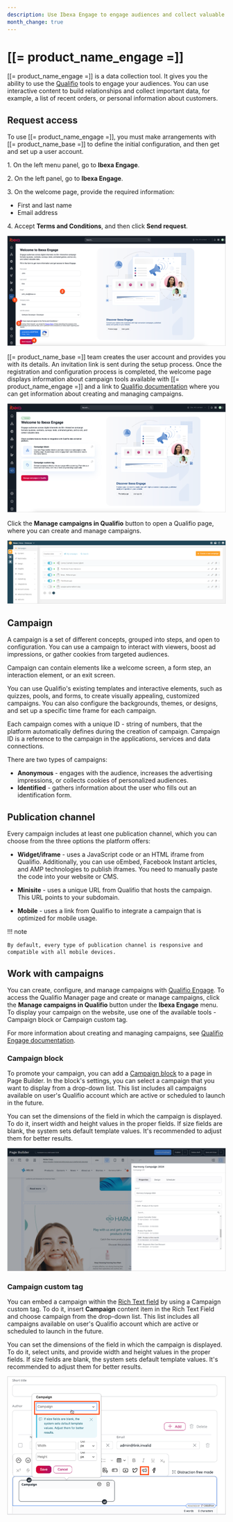 ```yaml
---
description: Use Ibexa Engage to engage audiences and collect valuable data.
month_change: true
---
```


# [[= product_name_engage =]]

[[= product_name_engage =]] is a data collection tool.
It gives you the ability to use the [Qualifio](https://qualifio.com/) tools to engage your audiences.
You can use interactive content to build relationships and collect important data, for example, a list of recent orders, or personal information about customers.

## Request access

To use [[= product_name_engage =]], you must make arrangements with [[= product_name_base =]] to define the initial configuration, and then get and set up a user account.

1\. On the left menu panel, go to **Ibexa Engage**.

2\. On the left panel, go to **Ibexa Engage**.

3\. On the welcome page, provide the required information:

- First and last name
- Email address

4\. Accept **Terms and Conditions**, and then click **Send request**.

![Welcome page - form](img/welcome_page_form.png "Welcome page - form")

[[= product_name_base =]] team creates the user account and provides you with its details.
An invitation link is sent during the setup process.
Once the registration and configuration process is completed, the welcome page displays information about campaign tools available with [[= product_name_engage =]] and a link to [Qualifio documentation](https://support.qualifio.com/hc/en-us/categories/202280638-Campaigns) where you can get information about creating and managing campaigns.

![Welcome page - active account](img/welcome_page_activated.png "Welcome page - active account")

Click the **Manage campaigns in Qualifio** button to open a Qualifio page, where you can create and manage campaigns.

![Qualifio Manager](img/qualifio_manager.png "Qualifio Manager - campaign list")

## Campaign

A campaign is a set of different concepts, grouped into steps, and open to configuration.
You can use a campaign to interact with viewers, boost ad impressions, or gather cookies from targeted audiences.

Campaign can contain elements like a welcome screen, a form step, an interaction element, or an exit screen.

You can use Qualifio's existing templates and interactive elements, such as quizzes, pools, and forms, to create visually appealing, customized campaigns.
You can also configure the backgrounds, themes, or designs, and set up a specific time frame for each campaign.

Each campaign comes with a unique ID - string of numbers, that the platform automatically defines during the creation of campaign. Campaign ID is a reference to the campaign in the applications, services and data connections.

There are two types of campaigns:

- **Anonymous** - engages with the audience, increases the advertising impressions, or collects cookies of personalized audiences.
- **Identified** - gathers information about the user who fills out an identification form.

## Publication channel

Every campaign includes at least one publication channel, which you can choose from the three options the platform offers:

- **Widget/iframe** - uses a JavaScript code or an HTML iframe from Qualifio. Additionally, you can use oEmbed, Facebook Instant articles, and AMP technologies to publish iframes. You need to manually paste the code into your website or CMS.

- **Minisite** - uses a unique URL from Qualifio that hosts the campaign. This URL points to your subdomain.

- **Mobile** - uses a link from Qualifio to integrate a campaign that is optimized for mobile usage.

!!! note

    By default, every type of publication channel is responsive and compatible with all mobile devices.

## Work with campaigns

You can create, configure, and manage campaigns with [Qualifio Engage](https://developers.qualifio.com/docs/engage/).
To access the Qualifio Manager page and create or manage campaigns, click the **Manage campaigns in Qualifio** button under the **Ibexa Engage** menu.
To display your campaign on the website, use one of the available tools - Campaign block or Campaign custom tag.

For more information about creating and managing campaigns, see [Qualifio Engage documentation](https://support.qualifio.com/hc/en-us/categories/202280638-Qualifio-Engage).

### Campaign block

To promote your campaign, you can add a [Campaign block](../content_management/block_reference.md#campaign-block) to a page in Page Builder.
In the block's settings, you can select a campaign that you want to display from a drop-down list.
This list includes all campaigns available on user's Qualifio account which are active or scheduled to launch in the future.

You can set the dimensions of the field in which the campaign is displayed. To do it, insert width and height values in the proper fields.
If size fields are blank, the system sets default template values. It's recommended to adjust them for better results.

![Campaign block](img/campaign_block.png "Campaign block")

### Campaign custom tag

You can embed a campaign within the [Rich Text field](../content_management/create_edit_content_items.md#edit-rich-text-fields) by using a Campaign custom tag.
To do it, insert **Campaign** content item in the Rich Text Field and choose campaign from the drop-down list.
This list includes all campaigns available on user's Qualifio account which are active or scheduled to launch in the future.

You can set the dimensions of the field in which the campaign is displayed. To do it, select units, and provide width and height values in the proper fields.
If size fields are blank, the system sets default template values. It's recommended to adjust them for better results.

![Campaign custom tag](img/campaign_custom_tag.png "Campaign custom tag")